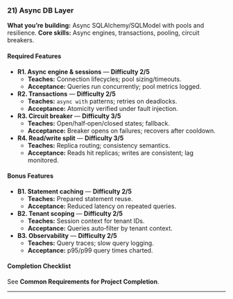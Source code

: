 ### 21) Async DB Layer
**What you’re building:** Async SQLAlchemy/SQLModel with pools and resilience.
**Core skills:** Async engines, transactions, pooling, circuit breakers.

#### Required Features
- **R1. Async engine & sessions** — **Difficulty 2/5**
  - **Teaches:** Connection lifecycles; pool sizing/timeouts.
  - **Acceptance:** Queries run concurrently; pool metrics logged.
- **R2. Transactions** — **Difficulty 2/5**
  - **Teaches:** `async with` patterns; retries on deadlocks.
  - **Acceptance:** Atomicity verified under fault injection.
- **R3. Circuit breaker** — **Difficulty 3/5**
  - **Teaches:** Open/half‑open/closed states; fallback.
  - **Acceptance:** Breaker opens on failures; recovers after cooldown.
- **R4. Read/write split** — **Difficulty 3/5**
  - **Teaches:** Replica routing; consistency semantics.
  - **Acceptance:** Reads hit replicas; writes are consistent; lag monitored.

#### Bonus Features
- **B1. Statement caching** — **Difficulty 2/5**
  - **Teaches:** Prepared statement reuse.
  - **Acceptance:** Reduced latency on repeated queries.
- **B2. Tenant scoping** — **Difficulty 2/5**
  - **Teaches:** Session context for tenant IDs.
  - **Acceptance:** Queries auto‑filter by tenant context.
- **B3. Observability** — **Difficulty 2/5**
  - **Teaches:** Query traces; slow query logging.
  - **Acceptance:** p95/p99 query times charted.

#### Completion Checklist
See **Common Requirements for Project Completion**.

---
